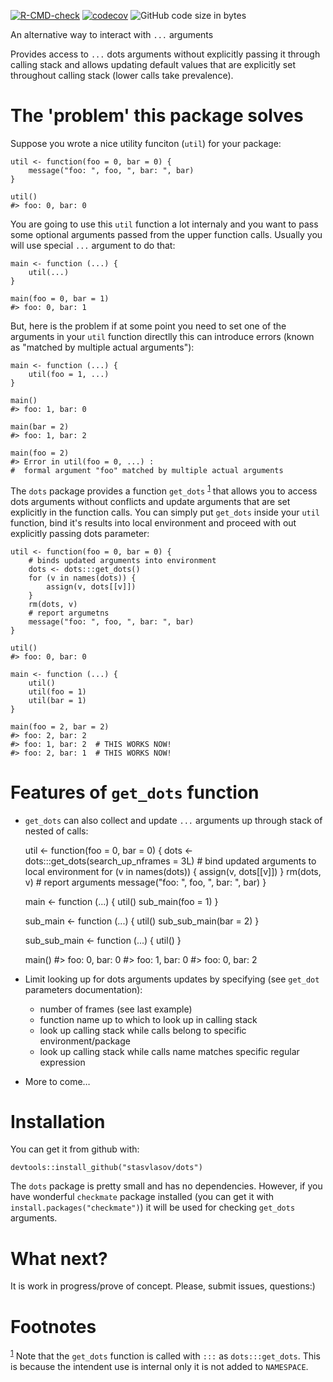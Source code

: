 [![R-CMD-check](https://github.com/stasvlasov/get_dots/workflows/R-CMD-check/badge.svg)](https://github.com/stasvlasov/get_dots/actions)
[![codecov](https://codecov.io/gh/stasvlasov/dots/branch/master/graph/badge.svg?token=ACDBEL2JY5)](https://codecov.io/gh/stasvlasov/dots)
![GitHub code size in bytes](https://img.shields.io/github/languages/code-size/stasvlasov/dots)

An alternative way to interact with `...` arguments

Provides access to `...` dots arguments without explicitly passing it through calling stack and allows updating default values that are explicitly set throughout calling stack (lower calls take prevalence).


# The 'problem' this package solves

Suppose you wrote a nice utility funciton (`util`) for your package:

    util <- function(foo = 0, bar = 0) {
        message("foo: ", foo, ", bar: ", bar)
    }
    
    util()
    #> foo: 0, bar: 0

You are going to use this `util` function a lot internaly and you want to pass some optional arguments passed from the upper function calls. Usually you will use special `...` argument to do that:

    main <- function (...) {
        util(...)
    }
    
    main(foo = 0, bar = 1)
    #> foo: 0, bar: 1

But, here is the problem if at some point you need to set one of the arguments in your `util` function directlly this can introduce errors (known as "matched by multiple actual arguments"):

    main <- function (...) {
        util(foo = 1, ...)
    }
    
    main()
    #> foo: 1, bar: 0
    
    main(bar = 2)
    #> foo: 1, bar: 2
    
    main(foo = 2)
    #> Error in util(foo = 0, ...) :
    #  formal argument "foo" matched by multiple actual arguments

The `dots` package provides a function `get_dots` <sup><a id="fnr.1" class="footref" href="#fn.1" role="doc-backlink">1</a></sup> that allows you to access dots arguments without conflicts and update arguments that are set explicitly in the function calls. You can simply put `get_dots` inside your `util` function, bind it's results into local environment and proceed with out explicitly passing dots parameter:

    util <- function(foo = 0, bar = 0) {
        # binds updated arguments into environment
        dots <- dots:::get_dots()
        for (v in names(dots)) {
            assign(v, dots[[v]])
        }
        rm(dots, v)
        # report argumetns
        message("foo: ", foo, ", bar: ", bar)
    }
    
    util()
    #> foo: 0, bar: 0
    
    main <- function (...) {
        util()
        util(foo = 1) 
        util(bar = 1)
    }
    
    main(foo = 2, bar = 2)
    #> foo: 2, bar: 2
    #> foo: 1, bar: 2  # THIS WORKS NOW!
    #> foo: 2, bar: 1  # THIS WORKS NOW!


# Features of `get_dots` function

-   `get_dots` can also collect and update `...` arguments up through stack of nested of calls:

    util <- function(foo = 0, bar = 0) {
        dots <- dots:::get_dots(search_up_nframes = 3L)
        # bind updated arguments to local environment
        for (v in names(dots)) {
            assign(v, dots[[v]])
        }
        rm(dots, v)
        # report arguments
        message("foo: ", foo, ", bar: ", bar)
    }
    
    main <- function (...) {
        util()
        sub_main(foo = 1)
    }
    
    sub_main <- function (...) {
        util()
        sub_sub_main(bar = 2)
    }
    
    sub_sub_main <- function (...) {
        util()
    }
    
    main()
    #> foo: 0, bar: 0
    #> foo: 1, bar: 0
    #> foo: 0, bar: 2

-   Limit looking up for dots arguments updates by specifying (see `get_dot` parameters documentation):
    -   number of frames (see last example)
    -   function name up to which to look up in calling stack
    -   look up calling stack while calls belong to specific environment/package
    -   look up calling stack while calls name matches specific regular expression

-   More to come&#x2026;


# Installation

You can get it from github with:

    devtools::install_github("stasvlasov/dots")

The `dots` package is pretty small and has no dependencies. However, if you have wonderful `checkmate` package  installed (you can get it with `install.packages("checkmate")`) it will be used for checking `get_dots` arguments.


# What next?

It is work in progress/prove of concept. Please, submit issues, questions:)


# Footnotes

<sup><a id="fn.1" href="#fnr.1">1</a></sup> Note that the `get_dots` function is called with `:::` as `dots:::get_dots`. This is because the intendent use is internal only it is not added to `NAMESPACE`.
